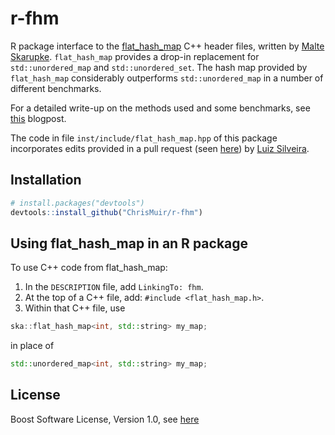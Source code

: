 # r-fhm

R package interface to the [flat_hash_map](https://github.com/skarupke/flat_hash_map) 
C++ header files, written by [Malte Skarupke](https://github.com/skarupke).
`flat_hash_map` provides a drop-in replacement
for `std::unordered_map` and `std::unordered_set`. The hash map provided by `flat_hash_map` 
considerably outperforms `std::unordered_map` in a number of different benchmarks.

For a detailed write-up on the methods used and some benchmarks, see [this](https://probablydance.com/2017/02/26/i-wrote-the-fastest-hashtable/) blogpost.

The code in file `inst/include/flat_hash_map.hpp` of this package incorporates edits 
provided in a pull request (seen [here](https://github.com/skarupke/flat_hash_map/pull/18)) 
by [Luiz Silveira](https://github.com/zertyz).


## Installation

```r
# install.packages("devtools")
devtools::install_github("ChrisMuir/r-fhm")
```

## Using flat_hash_map in an R package

To use C++ code from flat_hash_map:

1. In the `DESCRIPTION` file, add `LinkingTo: fhm`.
2. At the top of a C++ file, add: `#include <flat_hash_map.h>`.
3. Within that C++ file, use
```c++
ska::flat_hash_map<int, std::string> my_map;
```
in place of
```c++
std::unordered_map<int, std::string> my_map;
```

## License

Boost Software License, Version 1.0, see [here](http://www.boost.org/LICENSE_1_0.txt)
